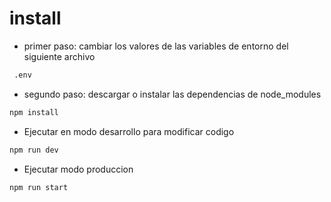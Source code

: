 # install
- primer paso: cambiar los valores de las variables de entorno del siguiente archivo
```bash
 .env
```
- segundo paso: descargar o instalar las dependencias de node_modules
```bash
npm install
```
- Ejecutar en modo desarrollo para  modificar codigo
```bash
npm run dev
```
- Ejecutar modo produccion
```bash
npm run start
```


